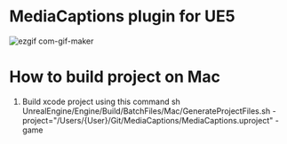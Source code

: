 # MediaCaptions plugin for UE5
![ezgif com-gif-maker](https://user-images.githubusercontent.com/10357361/166431399-26c53b33-1732-43e8-bca9-79a291788270.gif)

# How to build project on Mac
1. Build xcode project using this command
sh UnrealEngine/Engine/Build/BatchFiles/Mac/GenerateProjectFiles.sh -project="/Users/{User}/Git/MediaCaptions/MediaCaptions.uproject" -game
